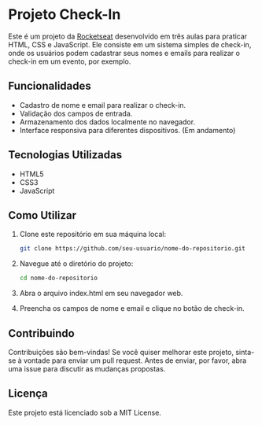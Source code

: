 # Projeto Check-In

Este é um projeto da <a href="https://www.rocketseat.com.br/">Rocketseat</a> desenvolvido em três aulas  para praticar HTML, CSS e JavaScript. Ele consiste em um sistema simples de check-in, onde os usuários podem cadastrar seus nomes e emails para realizar o check-in em um evento, por exemplo.

## Funcionalidades

- Cadastro de nome e email para realizar o check-in.
- Validação dos campos de entrada.
- Armazenamento dos dados localmente no navegador.
- Interface responsiva para diferentes dispositivos. (Em andamento)

## Tecnologias Utilizadas

- HTML5
- CSS3
- JavaScript

## Como Utilizar

1. Clone este repositório em sua máquina local:

   ```bash
   git clone https://github.com/seu-usuario/nome-do-repositorio.git
2. Navegue até o diretório do projeto:

    ```bash
    cd nome-do-repositorio
3. Abra o arquivo index.html em seu navegador web.

4. Preencha os campos de nome e email e clique no botão de check-in.

## Contribuindo
Contribuições são bem-vindas! Se você quiser melhorar este projeto, sinta-se à vontade para enviar um pull request. Antes de enviar, por favor, abra uma issue para discutir as mudanças propostas.

## Licença
Este projeto está licenciado sob a MIT License.
